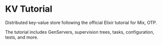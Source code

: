 # KV Tutorial

Distributed key-value store following the official Elixir tutorial for Mix, OTP.

The tutorial includes GenServers, supervision trees, tasks, configuration, tests, and more.
